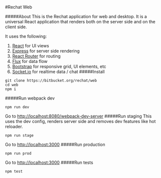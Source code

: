#Rechat Web

#####About
This is the Rechat application for web and desktop.  It is a universal React application that renders both on the server side and on the client side.

It uses the following:
1. [React](http://facebook.github.io/react/) for UI views
2. [Express](http://expressjs.com/) for server side rendering
3. [React Router](https://github.com/rackt/react-router) for routing
4. [Flux](https://facebook.github.io/flux/) for data flow
5. [Bootstrap](http://getbootstrap.com/) for responsive grid, UI elements, etc
6. [Socket.io](http://socket.io//) for realtime data / chat
#####Install
```
git clone https://bitbucket.org/rechat/web
cd web
npm i
```
#####Run webpack dev
```
npm run dev
```
Go to [http://localhost:8080/webpack-dev-server](http://localhost:8080/webpack-dev-server)
#####Run staging
This uses the dev config, renders server side and removes dev features like hot reloader.
```
npm run stage
```
Go to [http://localhost:3000](http://localhost:3000)
#####Run production
```
npm run prod
```
Go to [http://localhost:3000](http://localhost:3000)
#####Run tests
```
npm test
```